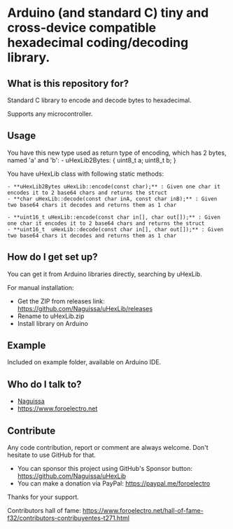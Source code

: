 # Arduino (and standard C) tiny and cross-device compatible hexadecimal coding/decoding library.

## What is this repository for?

Standard C library to encode and decode bytes to hexadecimal.

Supports any microcontroller.


## Usage ##

You have this new type used as return type of encoding, which has 2 bytes, named 'a' and 'b':
    - uHexLib2Bytes: { uint8_t a; uint8_t b; }

You have uHexLib class with following static methods:

    - **uHexLib2Bytes uHexLib::encode(const char);** : Given one char it encodes it to 2 base64 chars and returns the struct
    - **char uHexLib::decode(const char inA, const char inB);** : Given two base64 chars it decodes and returns them as 1 char

    - **uint16_t uHexLib::encode(const char in[], char out[]);** : Given one char it encodes it to 2 base64 chars and returns the struct
    - **uint16_t  uHexLib::decode(const char in[], char out[]);** : Given two base64 chars it decodes and returns them as 1 char
    

## How do I get set up?

You can get it from Arduino libraries directly, searching by uHexLib.

For manual installation:

 * Get the ZIP from releases link: https://github.com/Naguissa/uHexLib/releases
 * Rename to uHexLib.zip
 * Install library on Arduino

## Example

Included on example folder, available on Arduino IDE.


## Who do I talk to?

 * [Naguissa](https://github.com/Naguissa)
 * https://www.foroelectro.net


## Contribute

Any code contribution, report or comment are always welcome. Don't hesitate to use GitHub for that.


 * You can sponsor this project using GitHub's Sponsor button: https://github.com/Naguissa/uHexLib
 * You can make a donation via PayPal: https://paypal.me/foroelectro


Thanks for your support.


Contributors hall of fame: https://www.foroelectro.net/hall-of-fame-f32/contributors-contribuyentes-t271.html
